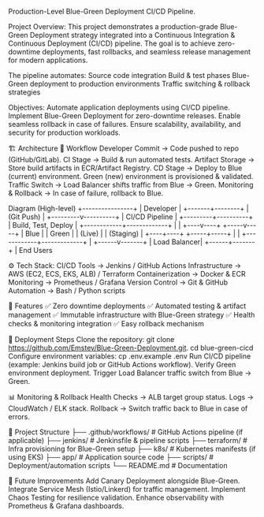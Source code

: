 Production-Level Blue-Green Deployment CI/CD Pipeline.

Project Overview:
This project demonstrates a production-grade Blue-Green Deployment strategy integrated into a Continuous Integration & Continuous Deployment (CI/CD) pipeline.
The goal is to achieve zero-downtime deployments, fast rollbacks, and seamless release management for modern applications.

The pipeline automates:
Source code integration
Build & test phases
Blue-Green deployment to production environments
Traffic switching & rollback strategies

Objectives:
Automate application deployments using CI/CD pipeline.
Implement Blue-Green Deployment for zero-downtime releases.
Enable seamless rollback in case of failures.
Ensure scalability, availability, and security for production workloads.

🏗️ Architecture
🔹 Workflow
Developer Commit → Code pushed to repo (GitHub/GitLab).
CI Stage → Build & run automated tests.
Artifact Storage → Store build artifacts in ECR/Artifact Registry.
CD Stage → Deploy to Blue (current) environment.
Green (new) environment is provisioned & validated.
Traffic Switch → Load Balancer shifts traffic from Blue → Green.
Monitoring & Rollback → In case of failure, rollback to Blue.


Diagram (High-level)
          +----------------+
          |    Developer   |
          +-------+--------+
                  |
             (Git Push)
                  |
        +---------v----------+
        |   CI/CD Pipeline   |
        +---------+----------+
                  |
          Build, Test, Deploy
                  |
     +------------+-------------+
     |                          |
+----v----+               +-----v-----+
|  Blue   |               |   Green   |
| (Live)  |               | (Staging) |
+----+----+               +-----+-----+
     |                          |
     +------------+-------------+
                  |
           +------v-------+
           | Load Balancer|
           +------+-------+
                  |
              End Users
              
⚙️ Tech Stack:
CI/CD Tools → Jenkins / GitHub Actions 
Infrastructure → AWS (EC2, ECS, EKS, ALB) / Terraform
Containerization → Docker & ECR
Monitoring →  Prometheus / Grafana
Version Control → Git & GitHub
Automation → Bash / Python scripts

🔑 Features
✅ Zero downtime deployments
✅ Automated testing & artifact management
✅ Immutable infrastructure with Blue-Green strategy
✅ Health checks & monitoring integration
✅ Easy rollback mechanism

🚀 Deployment Steps
Clone the repository:
git clone https://github.com/Emstev/Blue-Green-Deployment.git.
cd blue-green-cicd
Configure environment variables:
cp .env.example .env
Run CI/CD pipeline (example: Jenkins build job or GitHub Actions workflow).
Verify Green environment deployment.
Trigger Load Balancer traffic switch from Blue → Green.

📊 Monitoring & Rollback
Health Checks → ALB target group status.
Logs → CloudWatch / ELK stack.
Rollback → Switch traffic back to Blue in case of errors.

📂 Project Structure
├── .github/workflows/   # GitHub Actions pipeline (if applicable)
├── jenkins/             # Jenkinsfile & pipeline scripts
├── terraform/           # Infra provisioning for Blue-Green setup
├── k8s/                 # Kubernetes manifests (if using EKS)
├── app/                 # Application source code
├── scripts/             # Deployment/automation scripts
└── README.md            # Documentation

🔮 Future Improvements
Add Canary Deployment alongside Blue-Green.
Integrate Service Mesh (Istio/Linkerd) for traffic management.
Implement Chaos Testing for resilience validation.
Enhance observability with Prometheus & Grafana dashboards.
